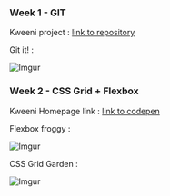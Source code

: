 ### Week 1 - GIT

Kweeni project : [link to repository](https://github.com/smtsj/gitopdracht1) 

Git it! : 

![Imgur](https://i.imgur.com/zeKm8UP.png)

### Week 2 - CSS Grid + Flexbox

Kweeni Homepage link : [link to codepen](https://codepen.io/frederikdelaet/pen/ZrqGNe) 

Flexbox froggy :

![Imgur](https://i.imgur.com/o9qL1AZ.png)

CSS Grid Garden :

![Imgur](https://i.imgur.com/YVRwCGK.png)
